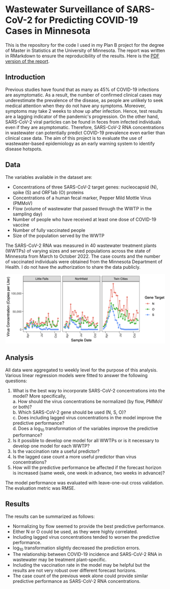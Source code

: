 # Wastewater Surveillance of SARS-CoV-2 for Predicting COVID-19 Cases in Minnesota

This is the repository for the code I used in my Plan B project for the degree of Master in Statistics at the University of Minnesota. The report was written in RMarkdown to ensure the reproducibility of the results. Here is the [PDF version of the report]().

## Introduction

Previous studies have found that as many as 45% of COVID-19 infections are asymptomatic. As a result, the number of confirmed clinical cases may underestimate the prevalence of the disease, as people are unlikely to seek medical attention when they do not have any symptoms. Moreover, symptoms may take 2 weeks to show up after infection. Hence, test results are a lagging indicator of the pandemic's progression. On the other hand, SARS-CoV-2 viral particles can be found in feces from infected individuals even if they are asymptomatic. Therefore, SARS-CoV-2 RNA concentrations in wastewater can potentially predict COVID-19 prevalence even earlier than clinical case data. The aim of this project is to evaluate the use of wastewater-based epidemiology as an early warning system to identify disease hotspots.

## Data

The variables available in the dataset are:

- Concentrations of three SARS-CoV-2 target genes: nucleocapsid (N), spike (S) and ORF1ab (O) proteins
- Concentrations of a human fecal marker, Pepper Mild Mottle Virus (PMMoV)
- Flow (volume of wastewater that passed through the WWTP in the sampling day)
- Number of people who have received at least one dose of COVID-19 vaccine
- Number of fully vaccinated people
- Size of the population served by the WWTP

The SARS-CoV-2 RNA was measured in 40 wastewater treatment plants (WWTPs) of varying sizes and served populations across the state of Minnesota from March to October 2022. The case counts and the number of vaccinated individuals were obtained from the Minnesota Department of Health. I do not have the authorization to share the data publicly.

![Virus concentrations in Little Falls, Northfield and Twin Cities](figures/gene_target_time_series.png)

## Analysis

All data were aggregated to weekly level for the purpose of this analysis. Various linear regression models were fitted to answer the following questions:

1. What is the best way to incorporate SARS-CoV-2 concentrations into the model? More specifically,  
   a. How should the virus concentrations be normalized (by flow, PMMoV or both)?  
   b. Which SARS-CoV-2 gene should be used (N, S, O)?  
   c. Does including lagged virus concentrations in the model improve the predictive performance?  
   d. Does a $\log_{10}$ transformation of the variables improve the predictive performance?
2. Is it possible to develop one model for all WWTPs or is it necessary to develop one
   model for each WWTP?
3. Is the vaccination rate a useful predictor?
4. Is the lagged case count a more useful predictor than virus concentrations?
5. How will the predictive performance be affected if the forecast horizon is increased (same week, one week in advance, two weeks in advance)?

The model performance was evaluated with leave-one-out cross validation. The evaluation metric was RMSE.

## Results

The results can be summarized as follows:

- Normalizing by flow seemed to provide the best predictive performance.
- Either N or O could be used, as they were highly correlated.
- Including lagged virus concentrations tended to worsen the predictive performance.
- $\log_{10}$ transformation slightly decreased the prediction errors.
- The relationship between COVID-19 incidence and SARS-CoV-2 RNA in wastewater may be treatment plant-specific.
- Including the vaccination rate in the model may be helpful but the results are not very robust over different forecast horizons.
- The case count of the previous week alone could provide similar predictive performance as SARS-CoV-2 RNA concentrations.
